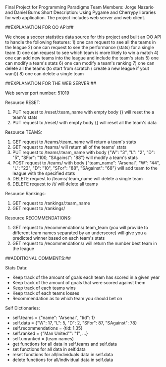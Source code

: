 Final Project for Programming Paradigms
Team Members: Jorge Nazario and Daniel Burns
Short Description: Using Pygame and Cherrypy libraries for web application. The project includes web server and web client.


##EXPLANATION FOR OO API:##

We chose a soccer statistics data source for this project and built an OO API to handle the following features: 
	1) one can request to see all the teams in the league 
	2) one can request to see the performance (stats) for a single team 
	3) one can request to see which team is more likely to win a match
	4) one can add new teams into the league and include the team's stats
	5) one can modify a team's stats
	6) one can modify a team's ranking
	7) one can delete all the teams (to start from scratch / create a new league if yout want))
	8) one can delete a single team

##EXPLANATION FOR THE WEB SERVER:##

Web server port number: 51019

Resource RESET:
1) PUT request to /reset/:team_name with empty body {} will reset the a team's stats
2) PUT request to /reset/ with empty body {} will reset all the team's data

Resource TEAMS:
1) GET request to /teams/:team_name will return a team's stats
2) GET request to /teams/ will return all of the teams' stats
3) PUT request to /teams/:team_name with body {"W": "3", "L": "2", "D": "5", "SFor": "100, "SAgainst": "88"} will modify a team's stats
4) POST request to /teams/ with body {"team_name": "Arsenal", "W": "44", "L": "22", "D": "10", "SFor": "88", "SAgainst": "68"} will add team to the league with the specified stats
5) DELETE request to /teams/:team_name will delete a single team
6) DELETE request to /t/ will delete all teams

Resource Rankings:
1) GET request to /rankings/:team_name 
2) GET request to /rankings/

Resource RECOMMENDATIONS:
1) GET request to /recommendations/:team_team (you will provide to different team names separated by an underscore) will give you a predicted winner based on each team's stats 
2) GET request to /recommendations/ will return the number best team in the league

##ADDITIONAL COMMENTS:##

Stats Data:
- Keep track of the amount of goals each team has scored in a given year
- Keep track of the amount of goals that were scored against them
- Keep track of each teams wins 
- Keep track of each teams losses
- Recommendation as to which team you should bet on 

Self Dictionaries:
- self.teams = {"name": "Arsenal", "tid": 1}
- self.data = {"W": 17, "L": 5, "D": 2, "SFor": 87, "SAgainst": 78}
- self.recommendations = {tid: 1.35}
- self.ranked = {"Man United"": "1", ...}
- self.unranked = (team names)
- get functions for all data in self.teams and self.data
- set functions for all data in self.data
- reset functions for all/individuals data in self.data
- delete functions for all/individual data in self.data




